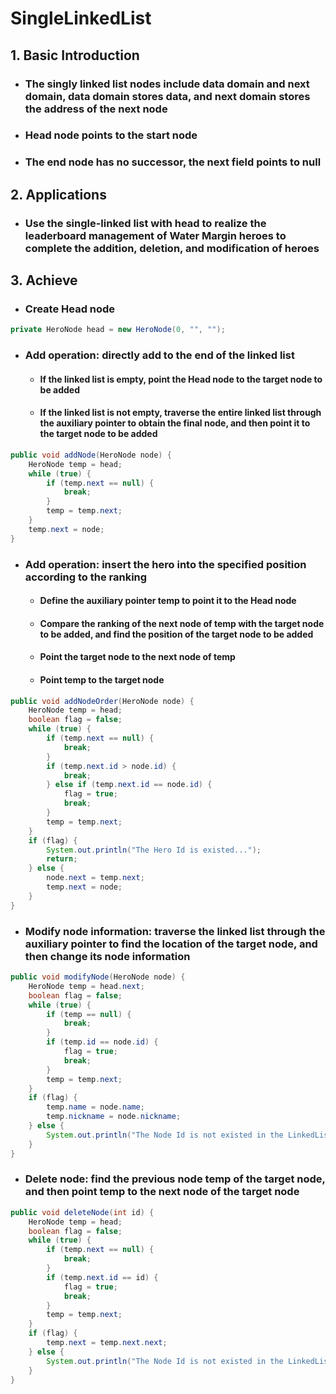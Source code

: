 # SingleLinkedList

## 1. Basic Introduction

 - ### The singly linked list nodes include data domain and next domain, data domain stores data, and next domain stores the address of the next node

 - ### Head node points to the start node

 - ### The end node has no successor, the next field points to null

## 2. Applications

 - ### Use the single-linked list with head to realize the leaderboard management of Water Margin heroes to complete the addition, deletion, and modification of heroes

## 3. Achieve

 - ### Create Head node

```java
private HeroNode head = new HeroNode(0, "", "");
```



 - ### Add operation: directly add to the end of the linked list

    - #### If the linked list is empty, point the Head node to the target node to be added

    - #### If the linked list is not empty, traverse the entire linked list through the auxiliary pointer to obtain the final node, and then point it to the target node to be added

```java
public void addNode(HeroNode node) {
    HeroNode temp = head;
    while (true) {
        if (temp.next == null) {
            break;
        }
        temp = temp.next;
    }
    temp.next = node;
}
```



- ### Add operation: insert the hero into the specified position according to the ranking

  - #### Define the auxiliary pointer temp to point it to the Head node

  - #### Compare the ranking of the next node of temp with the target node to be added, and find the position of the target node to be added

  - #### Point the target node to the next node of temp

  - #### Point temp to the target node

```java
public void addNodeOrder(HeroNode node) {
    HeroNode temp = head;
    boolean flag = false;
    while (true) {
        if (temp.next == null) {
            break;
        }
        if (temp.next.id > node.id) {
            break;
        } else if (temp.next.id == node.id) {
            flag = true;
            break;
        }
        temp = temp.next;
    }
    if (flag) {
        System.out.println("The Hero Id is existed...");
        return;
    } else {
        node.next = temp.next;
        temp.next = node;
    }
}
```



- ### Modify node information: traverse the linked list through the auxiliary pointer to find the location of the target node, and then change its node information

```java
public void modifyNode(HeroNode node) {
    HeroNode temp = head.next;
    boolean flag = false;
    while (true) {
        if (temp == null) {
            break;
        }
        if (temp.id == node.id) {
            flag = true;
            break;
        }
        temp = temp.next;
    }
    if (flag) {
        temp.name = node.name;
        temp.nickname = node.nickname;
    } else {
        System.out.println("The Node Id is not existed in the LinkedList...");
    }
}
```



- ### Delete node: find the previous node temp of the target node, and then point temp to the next node of the target node

```java
public void deleteNode(int id) {
    HeroNode temp = head;
    boolean flag = false;
    while (true) {
        if (temp.next == null) {
            break;
        }
        if (temp.next.id == id) {
            flag = true;
            break;
        }
        temp = temp.next;
    }
    if (flag) {
        temp.next = temp.next.next;
    } else {
        System.out.println("The Node Id is not existed in the LinkedList...");
    }
}
```





